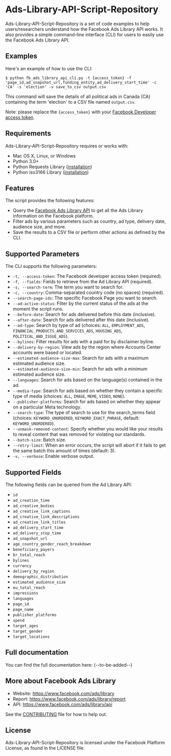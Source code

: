 # Ads-Library-API-Script-Repository
Ads-Library-API-Script-Repository is a set of code examples to help users/researchers understand how the Facebook Ads Library API works. It also provides a simple command-line interface (CLI) for users to easily use the Facebook Ads Library API.

## Examples
Here's an example of how to use the CLI:

    $ python fb_ads_library_api_cli.py -t {access_token} -f 'page_id,ad_snapshot_url,funding_entity,ad_delivery_start_time' -c 'CA' -s 'election' -v save_to_csv output.csv

This command will save the details of all political ads in Canada (CA) containing the term 'election' to a CSV file named `output.csv`.

Note: please replace the `{access_token}` with your [Facebook Developer access token](https://developers.facebook.com/tools/accesstoken/).

## Requirements
Ads-Library-API-Script-Repository requires or works with:
* Mac OS X, Linux, or Windows
* Python 3.0+
* Python Requests Library ([installation](https://docs.python-requests.org/en/master/user/install/#install))
* Python iso3166 Library ([installation](https://pypi.org/project/iso3166/))

## Features
The script provides the following features:
* Query the [Facebook Ads Library API](https://www.facebook.com/ads/library/api) to get all the Ads Library information on the Facebook platform.
* Filter ads by various parameters such as country, ad type, delivery date, audience size, and more.
* Save the results to a CSV file or perform other actions as defined by the CLI.

## Supported Parameters
The CLI supports the following parameters:

* `-t, --access-token`: The Facebook developer access token (required).
* `-f, --fields`: Fields to retrieve from the Ad Library API (required).
* `-s, --search-term`: The term you want to search for.
* `-c, --country`: Comma-separated country code (no spaces) (required).
* `--search-page-ids`: The specific Facebook Page you want to search.
* `--ad-active-status`: Filter by the current status of the ads at the moment the script runs.
* `--before-date`: Search for ads delivered before this date (inclusive).
* `--after-date`: Search for ads delivered after this date (inclusive).
* `--ad-type`: Search by type of ad (choices: `ALL`, `EMPLOYMENT_ADS`, `FINANCIAL_PRODUCTS_AND_SERVICES_ADS`, `HOUSING_ADS`, `POLITICAL_AND_ISSUE_ADS`).
* `--bylines`: Filter results for ads with a paid for by disclaimer byline.
* `--delivery-by-region`: View ads by the region where Accounts Center accounts were based or located.
* `--estimated-audience-size-max`: Search for ads with a maximum estimated audience size.
* `--estimated-audience-size-min`: Search for ads with a minimum estimated audience size.
* `--languages`: Search for ads based on the language(s) contained in the ad.
* `--media-type`: Search for ads based on whether they contain a specific type of media (choices: `ALL`, `IMAGE`, `MEME`, `VIDEO`, `NONE`).
* `--publisher-platforms`: Search for ads based on whether they appear on a particular Meta technology.
* `--search-type`: The type of search to use for the search_terms field (choices: `KEYWORD_UNORDERED`, `KEYWORD_EXACT_PHRASE`, default: `KEYWORD_UNORDERED`).
* `--unmask-removed-content`: Specify whether you would like your results to reveal content that was removed for violating our standards.
* `--batch-size`: Batch size.
* `--retry-limit`: When an error occurs, the script will abort if it fails to get the same batch this amount of times (default: 3).
* `-v, --verbose`: Enable verbose output.

## Supported Fields
The following fields can be queried from the Ad Library API:

* `id`
* `ad_creation_time`
* `ad_creative_bodies`
* `ad_creative_link_captions`
* `ad_creative_link_descriptions`
* `ad_creative_link_titles`
* `ad_delivery_start_time`
* `ad_delivery_stop_time`
* `ad_snapshot_url`
* `age_country_gender_reach_breakdown`
* `beneficiary_payers`
* `br_total_reach`
* `bylines`
* `currency`
* `delivery_by_region`
* `demographic_distribution`
* `estimated_audience_size`
* `eu_total_reach`
* `impressions`
* `languages`
* `page_id`
* `page_name`
* `publisher_platforms`
* `spend`
* `target_ages`
* `target_gender`
* `target_locations`

## Full documentation
You can find the full documentation here: (--to-be-added--)

## More about Facebook Ads Library
* Website: https://www.facebook.com/ads/library
* Report: https://www.facebook.com/ads/library/report
* API: https://www.facebook.com/ads/library/api

See the [CONTRIBUTING](CONTRIBUTING.md) file for how to help out.

## License
Ads-Library-API-Script-Repository is licensed under the Facebook Platform License, as found in the LICENSE file.
